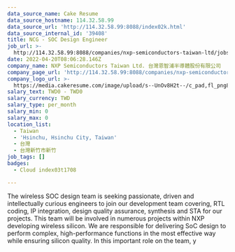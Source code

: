 ```yaml
---
data_source_name: Cake Resume
data_source_hostname: 114.32.58.99
data_source_url: 'http://114.32.58.99:8088/index02k.html'
data_source_internal_id: '39408'
title: NCG - SOC Design Engineer
job_url: >-
  http://114.32.58.99:8088/companies/nxp-semiconductors-taiwan-ltd/jobs/ncg-soc-design-engineer
date: 2022-04-20T08:06:28.146Z
company_name: NXP Semiconductors Taiwan Ltd. 台灣恩智浦半導體股份有限公司
company_page_url: 'http://114.32.58.99:8088/companies/nxp-semiconductors-taiwan-ltd'
company_logo_url: >-
  https://media.cakeresume.com/image/upload/s--UnOv8H2t--/c_pad,fl_png8,h_200,w_200/v1599814341/dkdmmr85k3jtx8zsiw80.png
salary_text: TWD0 - TWD0
salary_currency: TWD
salary_type: per_month
salary_min: 0
salary_max: 0
location_list:
  - Taiwan
  - 'Hsinchu, Hsinchu City, Taiwan'
  - 台灣
  - 台灣新竹市新竹
job_tags: []
badges:
  - Cloud index03t1708

---
```


The wireless SOC design team is seeking passionate, driven and intellectually curious engineers to join our development team covering, RTL coding, IP integration, design quality assurance, synthesis and STA for our projects. This team will be involved in numerous projects within NXP developing wireless silicon. We are responsible for delivering SoC design to perform complex, high-performance functions in the most effective way while ensuring silicon quality. In this important role on the team, y
